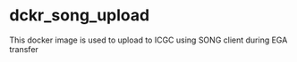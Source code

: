 # dckr_song_upload
This docker image is used to upload to ICGC using SONG client during EGA transfer
